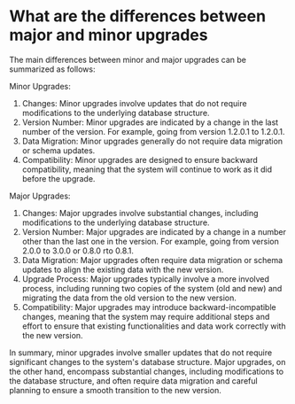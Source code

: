# What are the differences between major and minor upgrades

The main differences between minor and major upgrades can be summarized as follows:

Minor Upgrades:

1. Changes: Minor upgrades involve updates that do not require modifications to the underlying database structure.
2. Version Number: Minor upgrades are indicated by a change in the last number of the version. For example, going from
   version 1.2.0.1 to 1.2.0.1.
3. Data Migration: Minor upgrades generally do not require data migration or schema updates.
4. Compatibility: Minor upgrades are designed to ensure backward compatibility, meaning that the system will continue to
   work as it did before the upgrade.

Major Upgrades:

1. Changes: Major upgrades involve substantial changes, including modifications to the underlying database structure.
2. Version Number: Major upgrades are indicated by a change in a number other than the last one in the version. For
   example, going from version 2.0.0 to 3.0.0 or 0.8.0 rto 0.8.1.
3. Data Migration: Major upgrades often require data migration or schema updates to align the existing data with the new
   version.
4. Upgrade Process: Major upgrades typically involve a more involved process, including running two copies of the
   system (old and new) and migrating the data from the old version to the new version.
5. Compatibility: Major upgrades may introduce backward-incompatible changes, meaning that the system may require
   additional steps and effort to ensure that existing functionalities and data work correctly with the new version.

In summary, minor upgrades involve smaller updates that do not require significant changes to the system's database
structure. Major upgrades, on the other hand, encompass substantial changes, including modifications to the database
structure, and often require data migration and careful planning to ensure a smooth transition to the new version.

